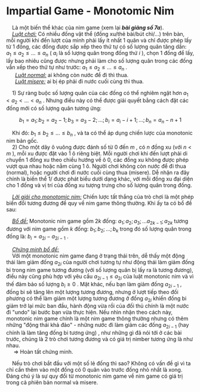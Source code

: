 # Impartial Game - Monotomic Nim
&nbsp;&nbsp;&nbsp;&nbsp;Là một biến thể khác của nim game (xem lại ***bài giảng số 7a***). <br>
&nbsp;&nbsp;&nbsp;&nbsp;*<ins>Luật chơi:</ins>* Có nhiều đống vật thể (đồng xu/thẻ bài/bút chì/...) trên bàn, mỗi người khi đến lượt của mình phải lấy ít nhất 1 quân và chỉ được phép lấy từ 1 đống, các đống được sắp xếp theo thứ tự có số lượng quân tăng dần: $a_{1} \le a_{2} \le ... \le a_{n}$ ( $a_{i}$ là số lượng quân trong đống thứ $i$ ), chọn 1 đống để lấy, lấy bao nhiêu cũng được nhưng phải làm cho số lượng quân trong các đống vẫn xếp theo thứ tự như trước: $a_{1} \le a_{2} \le ... \le a_{n}$ . <br>
&nbsp;&nbsp;&nbsp;&nbsp;&nbsp;&nbsp;*<ins>Luật normal:</ins>* ai không còn nước để đi thì thua. <br>
&nbsp;&nbsp;&nbsp;&nbsp;&nbsp;&nbsp;*<ins>Luật misere:</ins>* ai bị ép phải đi nước cuối cùng thì thua. <br>

&nbsp;&nbsp;&nbsp;&nbsp;1) Sự ràng buộc số lượng quân của các đống có thể nghiêm ngặt hơn $a_{1} < a_{2} < ... < a_{n}$ . Nhưng điều này có thể được giải quyết bằng cách đặt các đống mới có số lượng quân tương ứng: <br>

```math
b_{1}=a_{1};b_{2}=a_{2}-1;b_{3}=a_{3}-2;...;b_{i}=a_{i}-i+1;...;b_{n}=a_{n}-n+1
```
&nbsp;&nbsp;&nbsp;&nbsp;Khi đó: $b_{1} \le b_{2} \le ... \le b_{n}$ , và ta có thể áp dụng chiến lược của monotonic nim bản gốc. <br>
&nbsp;&nbsp;&nbsp;&nbsp;2) Cho một dãy ô vuông được đánh số từ 0 đến $m$ , có $n$ đồng xu (với $n < m$ ), mỗi xu được đặt vào 1 ô riêng biệt. Mỗi người chơi khi đến lượt phải di chuyển 1 đồng xu theo chiều hướng về ô 0, các đồng xu không được phép vượt qua nhau hoặc nằm cùng 1 ô. Người chơi không còn nước để đi thua (normal), hoặc người chơi đi nước cuối cùng thua (misere). Dễ nhận ra đây chính là biến thể 1/ được phát biểu dưới dạng khác, với mỗi đồng xu đại diện cho 1 đống và vị trí của đồng xu tượng trưng cho số lượng quân trong đống. <br>

&nbsp;&nbsp;&nbsp;&nbsp;*<ins>Lời giải cho monotomic nim:</ins>* Chiến lược tất thắng của trò chơi là một phép biến đổi tương đương để quy về nim game thông thường. Khi ấy ta có bổ đề sau:<br>

&nbsp;&nbsp;&nbsp;&nbsp;*<ins>Bổ đề:</ins>* Monotonic nim game gồm $2k$ đống: $a_{1};a_{2};a_{3};...a_{2k-1};a_{2k}$ tương đương với nim game gồm $k$ đống: $b_{1};b_{2};...;b_{k}$ trong đó số lượng quân trong đống là: $b_{i}=a_{2i}-a_{2i-1}$ . <br>

&nbsp;&nbsp;&nbsp;&nbsp;*<ins>Chứng minh bổ đề:</ins>* <br>
&nbsp;&nbsp;&nbsp;&nbsp;Với một monotonic nim game đang ở trạng thái trên, dễ thấy một động thái làm giảm đống $a_{2i}$ của người chơi tương tự như động thái làm giảm đống bi trong nim game tương đương (với số lượng quân bị lấy ra là tương đương), điều này cũng phù hợp với yêu cầu $a_{2i-1} \le a_{2i}$ của luật monotonic nim và vì thế đảm bảo số lượng $b_{i} \ge 0$ . Mặt khác, nếu bạn làm giảm đống $a_{2i-1}$ , đống bi sẽ tăng lên một lượng tương đương, nhưng ở lượt tiếp theo đối phương có thể làm giảm một lượng tương đương ở đống $a_{2i}$ khiến đống bi giảm trở lại mức ban đầu, hành động vừa rồi của đối thủ chính là một nước đi "undo" lại bước bạn vừa thực hiện. Nếu nhìn nhận theo cách này, monotonic nim game chính là một nim game thông thường nhưng có thêm những "động thái khả đảo" - những nước đi làm giảm các đống $a_{2i-1}$ (hay chính là làm tăng đống bi tương ứng) , như những gì đã nói tới ở các bài trước, chúng là 2 trò chơi tương đương và có giá trị nimber tương ứng là như nhau. <br>
&nbsp;&nbsp;&nbsp;&nbsp; $\Longrightarrow$ Hoàn tất chứng minh. <br>

&nbsp;&nbsp;&nbsp;&nbsp;Nếu trò chơi bắt đầu với một số lẻ đống thì sao? Không có vấn đề gì vì ta chỉ cần thêm vào một đống có 0 quân vào trước đống nhỏ nhất là xong. Đáng chú ý là sự quy đổi từ monotonic nim game về nim game có giá trị trong cả phiên bản normal và misere.











